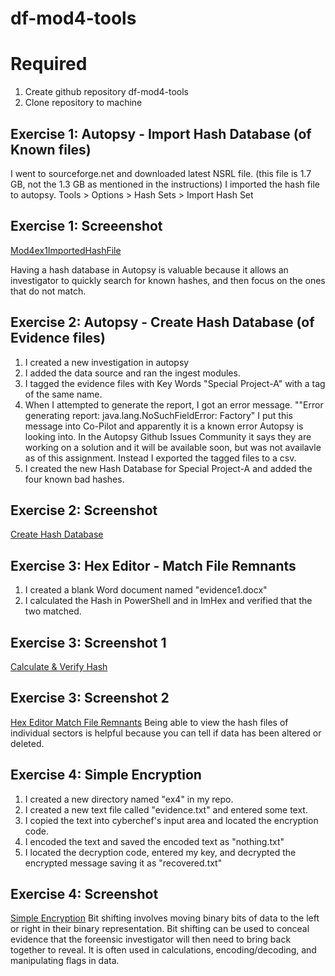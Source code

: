 # df-mod4-tools
# Required
1. Create github repository df-mod4-tools
2. Clone repository to machine

## Exercise 1: Autopsy - Import Hash Database (of Known files)
I went to sourceforge.net and downloaded latest NSRL file. (this file is 1.7 GB, not the 1.3 GB as mentioned in the instructions)
I imported the hash file to autopsy. Tools > Options > Hash Sets > Import Hash Set
## Exercise 1: Screeenshot
[Mod4ex1ImportedHashFile](https://github.com/user-attachments/assets/05ca47b2-6157-4b4f-9f33-294e2ba708da)

Having a hash database in Autopsy is valuable because it allows an investigator to quickly search for known hashes, and then focus on the ones that do not match.

## Exercise 2: Autopsy - Create Hash Database (of Evidence files)
1. I created a new investigation in autopsy
2. I added the data source and ran the ingest modules.
3. I tagged the evidence files with Key Words "Special Project-A" with a tag of the same name.
4. When I attempted to generate the report, I got an error message. ""Error generating report: java.lang.NoSuchFieldError: Factory" I put this message into Co-Pilot and apparently it is a known error Autopsy is looking into. In the Autopsy Github Issues Community it says they are working on a solution and it will be available soon, but was not availavle as of this assignment. Instead I exported the tagged files to a csv.
5. I created the new Hash Database for Special Project-A and added the four known bad hashes.
## Exercise 2: Screenshot
[Create Hash Database](Mod4ex2CreateHashDatabase.png)

## Exercise 3: Hex Editor - Match File Remnants
1. I created a blank Word document named "evidence1.docx" 
2. I calculated the Hash in PowerShell and in ImHex and verified that the two matched.
## Exercise 3: Screenshot 1
[Calculate & Verify Hash](Mod4CalculateandVerifyHash.png)
## Exercise 3: Screenshot 2
[Hex Editor Match File Remnants](Mod4ex3HexEditormatchFileRemnants.png)
Being able to view the hash files of individual sectors is helpful because you can tell if data has been altered or deleted.

## Exercise 4: Simple Encryption
1. I created a new directory named "ex4" in my repo.
2. I created a new text file called "evidence.txt" and entered some text.
3. I copied the text into cyberchef's input area and located the encryption code. 
4. I encoded the text and saved the encoded text as "nothing.txt"
5. I located the decryption code, entered my key, and decrypted the encrypted message saving it as "recovered.txt"
## Exercise 4: Screenshot
[Simple Encryption](Mod4ex4SimpleEncryption.png)
Bit shifting involves moving binary bits of data to the left or right in their binary representation. Bit shifting can be used to conceal evidence that the foreensic investigator will then need to bring back together to reveal. It is often used in calculations, encoding/decoding, and manipulating flags in data.
